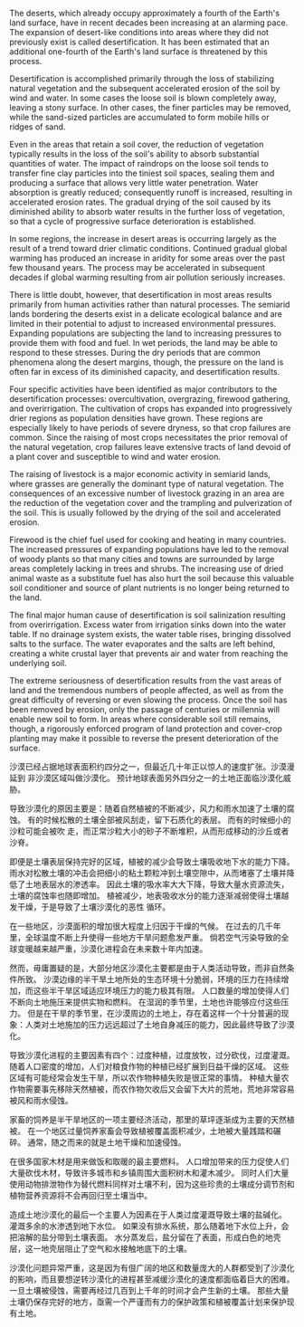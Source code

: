 The deserts, which already occupy approximately a fourth of the Earth's land surface, have in recent decades been increasing at an alarming pace. The expansion of desert-like conditions into areas where they did not previously exist is called desertification. It has been estimated that an additional one-fourth of the Earth's land surface is threatened by this process.

Desertification is accomplished primarily through the loss of stabilizing natural vegetation and the subsequent accelerated erosion of the soil by wind and water. In some cases the loose soil is blown completely away, leaving a stony surface. In other cases, the finer particles may be removed, while the sand-sized particles are accumulated to form mobile hills or ridges of sand.

Even in the areas that retain a soil cover, the reduction of vegetation typically results in the loss of the soil's ability to absorb substantial quantities of water. The impact of raindrops on the loose soil tends to transfer fine clay particles into the tiniest soil spaces, sealing them and producing a surface that allows very little water penetration. Water absorption is greatly reduced; consequently runoff is increased, resulting in accelerated erosion rates. The gradual drying of the soil caused by its diminished ability to absorb water results in the further loss of vegetation, so that a cycle of progressive surface deterioration is established.

In some regions, the increase in desert areas is occurring largely as the result of a trend toward drier climatic conditions. Continued gradual global warming has produced an increase in aridity for some areas over the past few thousand years. The process may be accelerated in subsequent decades if global warming resulting from air pollution seriously increases.

There is little doubt, however, that desertification in most areas results primarily from human activities rather than natural processes. The semiarid lands bordering the deserts exist in a delicate ecological balance and are limited in their potential to adjust to increased environmental pressures. Expanding populations are subjecting the land to increasing pressures to provide them with food and fuel. In wet periods, the land may be able to respond to these stresses. During the dry periods that are common phenomena along the desert margins, though, the pressure on the land is often far in excess of its diminished capacity, and desertification results.

Four specific activities have been identified as major contributors to the desertification processes: overcultivation, overgrazing, firewood gathering, and overirrigation. The cultivation of crops has expanded into progressively drier regions as population densities have grown. These regions are especially likely to have periods of severe dryness, so that crop failures are common. Since the raising of most crops necessitates the prior removal of the natural vegetation, crop failures leave extensive tracts of land devoid of a plant cover and susceptible to wind and water erosion.

The raising of livestock is a major economic activity in semiarid lands, where grasses are generally the dominant type of natural vegetation. The consequences of an excessive number of livestock grazing in an area are the reduction of the vegetation cover and the trampling and pulverization of the soil. This is usually followed by the drying of the soil and accelerated erosion. 

Firewood is the chief fuel used for cooking and heating in many countries. The increased pressures of expanding populations have led to the removal of woody plants so that many cities and towns are surrounded by large areas completely lacking in trees and shrubs. The increasing use of dried animal waste as a substitute fuel has also hurt the soil because this valuable soil conditioner and source of plant nutrients is no longer being returned to the land.

The final major human cause of desertification is soil salinization resulting from overirrigation. Excess water from irrigation sinks down into the water table. If no drainage system exists, the water table rises, bringing dissolved salts to the surface. The water evaporates and the salts are left behind, creating a white crustal layer that prevents air and water from reaching the underlying soil.

The extreme seriousness of desertification results from the vast areas of land and the tremendous numbers of people affected, as well as from the great difficulty of reversing or even slowing the process. Once the soil has been removed by erosion, only the passage of centuries or millennia will enable new soil to form. In areas where considerable soil still remains, though, a rigorously enforced program of land protection and cover-crop planting may make it possible to reverse the present deterioration of the surface.

沙漠已经占据地球表面积约四分之一，但最近几十年正以惊人的速度扩张。沙漠漫延到 非沙漠区域叫做沙漠化。
预计地球表面另外四分之一的土地正面临沙漠化威胁。

导致沙漠化的原因主要是：随着自然植被的不断减少，风力和雨水加速了土壤的腐蚀。
有的时候松散的土壤全部被风刮走，留下石质化的表层。
而有的时候细小的沙粒可能会被吹 走，而正常沙粒大小的砂子不断堆积，从而形成移动的沙丘或者沙脊。

即便是土壤表层保持完好的区域，植被的减少会导致土壤吸收地下水的能力下降。
雨水对松散土壤的冲击会把细小的粘土颗粒冲到土壤空隙中，从而堵塞了土壤并降低了土地表层水的渗透率。
因此土壤的吸水率大大下降，导致大量水资源流失，土壤的腐蚀率也随即增加。
植被减少，地表吸收水分的能力逐渐减弱使得土壤越发干燥，于是导致了土壤沙漠化的恶性 循环。

在一些地区，沙漠面积的增加很大程度上归因于干燥的气候。
在过去的几千年里，全球温度不断上升使得一些地方干旱问题愈发严重。
倘若空气污染导致的全球变暖越来越严重，沙漠化进程会在未来数十年内加速。

然而，毋庸置疑的是，大部分地区沙漠化主要都是由于人类活动导致，而非自然条件所致。
沙漠边缘的半干旱土地所处的生态环境十分脆弱，环境的压力在持续增加，而这些半干旱区域适应环境压力的能力极其有限。
人口数量的增加使得人们不断向土地施压来提供实物和燃料。
在湿润的季节里，土地也许能够应付这些压力。
但是在干旱的季节里，在沙漠周边的土地上，存在着这样一个十分普遍的现象：人类对土地施加的压力远远超过了土地自身减压的能力，因此最终导致了沙漠化。

导致沙漠化进程的主要因素有四个：过度种植，过度放牧，过分砍伐，过度灌溉。
随着人口密度的增加，人们对粮食作物的种植已经扩展到日益干燥的区域。
这些区域有可能经常会发生干旱，所以农作物种植失败是很正常的事情。
种植大量农作物需要事先移除天然植被，而农作物欠收后又会留下大片的荒地，荒地非常容易被风和雨水侵蚀。

家畜的饲养是半干旱地区的一项主要经济活动，那里的草坪逐渐成为主要的天然植被。
在一个地区过量饲养家畜会导致植被覆盖面积减少，土地被大量践踏和碾碎。
通常，随之而来的就是土地干燥和加速侵蚀。

在很多国家木材是用来做饭和取暖的最主要燃料。
人口增加带来的压力促使人们大量砍伐木材，导致许多城市和乡镇周围大面积树木和灌木减少。
同时人们大量使用动物排泄物作为替代燃料同样对土壤不利，因为这些珍贵的土壤成分调节剂和植物营养资源将不会再回归至土壤当中。

造成土地沙漠化的最后一个主要人为因素在于人类过度灌溉导致土壤的盐碱化。
灌溉多余的水渗透到地下水位。
如果没有排水系统，那么随着地下水位上升，会把溶解的盐分带到土壤表面。
水分蒸发后，盐分留在了表面，形成白色的地壳层，这一地壳层阻止了空气和水接触地底下的土壤。

沙漠化问题异常严重，这是因为有佷广阔的地区和数量庞大的人群都受到了沙漠化的影响，而且要想逆转沙漠化的进程甚至减缓沙漠化的速度都面临着巨大的困难。
一旦土壤被侵蚀，需要再经过几百到上千年的时间才会产生新的土壤。
那些大量土壤仍保存完好的地方，亟需一个严谨而有力的保护政策和植被覆盖计划来保护现有土地。
